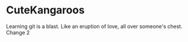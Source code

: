 # CuteKangaroos
Learning git is a blast. Like an eruption of love, all over someone's chest.
Change 2 
